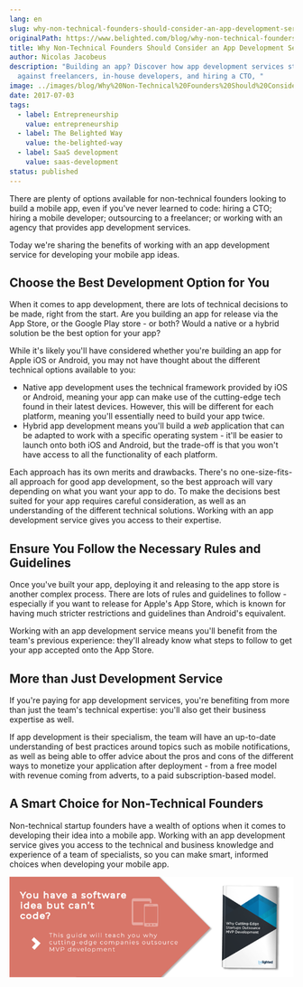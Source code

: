 ```yaml
---
lang: en
slug: why-non-technical-founders-should-consider-an-app-development-service
originalPath: https://www.belighted.com/blog/why-non-technical-founders-should-consider-an-app-development-service
title: Why Non-Technical Founders Should Consider an App Development Service
author: Nicolas Jacobeus
description: "Building an app? Discover how app development services stack-up
  against freelancers, in-house developers, and hiring a CTO, "
image: ../images/blog/Why%20Non-Technical%20Founders%20Should%20Consider%20an%20App%20Development%20Service.jpg
date: 2017-07-03
tags:
  - label: Entrepreneurship
    value: entrepreneurship
  - label: The Belighted Way
    value: the-belighted-way
  - label: SaaS development
    value: saas-development
status: published
---
```

There are plenty of options available for non-technical founders looking to build a mobile app, even if you've never learned to code: hiring a CTO; hiring a mobile developer; outsourcing to a freelancer; or working with an agency that provides app development services.

Today we're sharing the benefits of working with an app development service for developing your mobile app ideas.

Choose the Best Development Option for You
------------------------------------------

When it comes to app development, there are lots of technical decisions to be made, right from the start. Are you building an app for release via the App Store, or the Google Play store - or both? Would a native or a hybrid solution be the best option for your app?

While it's likely you'll have considered whether you're building an app for Apple iOS or Android, you may not have thought about the different technical options available to you:

*   Native app development uses the technical framework provided by iOS or Android, meaning your app can make use of the cutting-edge tech found in their latest devices. However, this will be different for each platform, meaning you'll essentially need to build your app twice.
*   Hybrid app development means you'll build a _web_ application that can be adapted to work with a specific operating system - it'll be easier to launch onto both iOS and Android, but the trade-off is that you won't have access to all the functionality of each platform.

Each approach has its own merits and drawbacks. There's no one-size-fits-all approach for good app development, so the best approach will vary depending on what you want your app to do. To make the decisions best suited for your app requires careful consideration, as well as an understanding of the different technical solutions. Working with an app development service gives you access to their expertise.

Ensure You Follow the Necessary Rules and Guidelines 
-----------------------------------------------------

Once you've built your app, deploying it and releasing to the app store is another complex process. There are lots of rules and guidelines to follow - especially if you want to release for Apple's App Store, which is known for having much stricter restrictions and guidelines than Android's equivalent.

Working with an app development service means you'll benefit from the team's previous experience: they'll already know what steps to follow to get your app accepted onto the App Store.

More than Just Development Service
----------------------------------

If you're paying for app development services, you're benefiting from more than just the team's technical expertise: you'll also get their business expertise as well.

If app development is their specialism, the team will have an up-to-date understanding of best practices around topics such as mobile notifications, as well as being able to offer advice about the pros and cons of the different ways to monetize your application after deployment - from a free model with revenue coming from adverts, to a paid subscription-based model.

A Smart Choice for Non-Technical Founders
-----------------------------------------

Non-technical startup founders have a wealth of options when it comes to developing their idea into a mobile app. Working with an app development service gives you access to the technical and business knowledge and experience of a team of specialists, so you can make smart, informed choices when developing your mobile app.

[![You have a software idea but can't code?](/content/images/legacy/2r_muYcfC0X7-yUFIS_kd.png)](https://cta-redirect.hubspot.com/cta/redirect/1684659/2a757af5-8c70-4e5b-bd84-3e0c399fa61d)